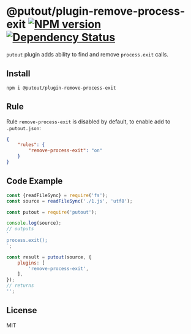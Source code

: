 # @putout/plugin-remove-process-exit [![NPM version][NPMIMGURL]][NPMURL] [![Dependency Status][DependencyStatusIMGURL]][DependencyStatusURL]

[NPMIMGURL]: https://img.shields.io/npm/v/@putout/plugin-remove-process-exit.svg?style=flat&longCache=true
[NPMURL]: https://npmjs.org/package/@putout/plugin-remove-process-exit"npm"
[DependencyStatusURL]: https://david-dm.org/coderaiser/putout?path=packages/plugin-remove-process-exit
[DependencyStatusIMGURL]: https://david-dm.org/coderaiser/putout.svg?path=packages/plugin-remove-process-exit

`putout` plugin adds ability to find and remove `process.exit` calls.

## Install

```
npm i @putout/plugin-remove-process-exit
```

## Rule

Rule `remove-process-exit` is disabled by default, to enable add to `.putout.json`:

```json
{
    "rules": {
        "remove-process-exit": "on"
    }
}
```

## Code Example

```js
const {readFileSync} = require('fs');
const source = readFileSync('./1.js', 'utf8');

const putout = require('putout');

console.log(source);
// outputs
`
process.exit();
`;

const result = putout(source, {
    plugins: [
        'remove-process-exit',
    ],
});
// returns
'';
```

## License

MIT
